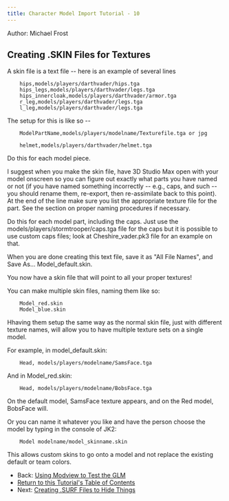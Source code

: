 ```yaml
---
title: Character Model Import Tutorial - 10
---
```


Author: Michael Frost

## Creating .SKIN Files for Textures

A skin file is a text file -- here is an example of several lines

```
    hips,models/players/darthvader/hips.tga  
    hips_legs,models/players/darthvader/legs.tga  
    hips_innercloak,models/players/darthvader/armor.tga  
    r_leg,models/players/darthvader/legs.tga  
    l_leg,models/players/darthvader/legs.tga
```

The setup for this is like so --

```
    ModelPartName,models/players/modelname/Texturefile.tga or jpg

    helmet,models/players/darthvader/helmet.tga
```

Do this for each model piece.

I suggest when you make the skin file, have 3D Studio Max open with your
model onscreen so you can figure out exactly what parts you have named
or not (if you have named something incorrectly -- e.g., caps, and such
-- you should rename them, re-export, then re-assimilate back to this
point). At the end of the line make sure you list the appropriate
texture file for the part. See the section on proper naming procedures
if necessary.

Do this for each model part, including the caps. Just use the
models/players/stormtrooper/caps.tga file for the caps but it is
possible to use custom caps files; look at Cheshire\_vader.pk3 file for
an example on that.

When you are done creating this text file, save it as "All File Names",
and Save As... Model\_default.skin.

You now have a skin file that will point to all your proper textures\!

You can make multiple skin files, naming them like so:

```
    Model_red.skin  
    Model_blue.skin
```

Hhaving them setup the same way as the normal skin file, just with
different texture names, will allow you to have multiple texture sets on
a single model.

For example, in model\_default.skin:  

```
    Head, models/players/modelname/SamsFace.tga
```

And in Model\_red.skin:  

```
    Head, models/players/modelname/BobsFace.tga
```

On the default model, SamsFace texture appears, and on the Red model,
BobsFace will.

Or you can name it whatever you like and have the person choose the
model by typing in the console of JK2:

```
    Model modelname/model_skinname.skin
```

This allows custom skins to go onto a model and not replace the existing
default or team colors.

* Back: [Using Modview to Test the GLM](../9_Modview/)
* [Return to this Tutorial's Table of Contents](../)
* Next: [Creating .SURF Files to Hide Things](../11_SurfFiles/)
